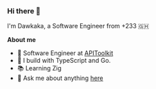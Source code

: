 ### Hi there 👋
I'm Dawkaka, a Software Engineer from +233 🇬🇭

**About me**

- 💼 Software Engineer at [APIToolkit](https://apitoolkit.io/)
- 👷 I build with TypeScript and Go.
- 📚 Learning Zig
- 💬 Ask me about anything [here](https://github.com/dawkaka/dawkaka/issues)
